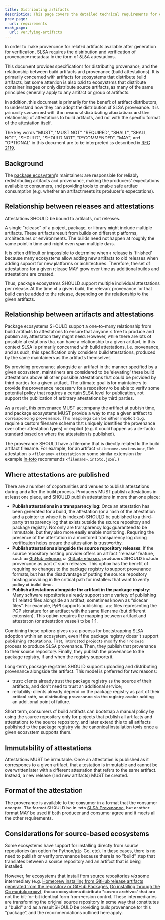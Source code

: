```yaml
---
title: Distributing artifacts
description: This page covers the detailed technical requirements for distributing artifacts at each SLSA level. The intended audience is system implementers and software distributors.
prev_page:
  url: requirements
next_page:
  url: verifying-artifacts
---
```


In order to make provenance for related artifacts available after generation
for verification, SLSA requires the distribution and verification of provenance
metadata in the form of SLSA attestations.

This document provides specifications for distributing provenance, and the
relationship between build artifacts and provenance (build attestations). It is
primarily concerned with artifacts for ecosystems that distribute build
artifacts, but some attention is also paid to ecosystems that distribute
container images or only distribute source artifacts, as many of the same
principles generally apply to any artifact or group of artifacts.

In addition, this document is primarily for the benefit of artifact
distributors, to understand how they can adopt the distribution of SLSA
provenance. It is primarily concerned with the means of distributing
attestations and the relationship of attestations to build artifacts, and not
with the specific format of the attestation itself.

The key words "MUST", "MUST NOT", "REQUIRED", "SHALL", "SHALL NOT", "SHOULD",
"SHOULD NOT", "RECOMMENDED", "MAY", and "OPTIONAL" in this document are to be
interpreted as described in [RFC 2119](https://www.rfc-editor.org/rfc/rfc2119).

## Background

The [package ecosystem]'s maintainers are responsible for reliably
redistributing artifacts and provenance, making the producers' expectations
available to consumers, and providing tools to enable safe artifact consumption
(e.g. whether an artifact meets its producer's expectations).

## Relationship between releases and attestations

Attestations SHOULD be bound to artifacts, not releases.

A single "release" of a project, package, or library might include multiple
artifacts. These artifacts result from builds on different platforms,
architectures or environments. The builds need not happen at roughly the same
point in time and might even span multiple days.

It is often difficult or impossible to determine when a release is 'finished'
because many ecosystems allow adding new artifacts to old releases when adding
support for new platforms or architectures. Therefore, the set of attestations
for a given release MAY grow over time as additional builds and attestations
are created.

Thus, package ecosystems SHOULD support multiple individual attestations per
release. At the time of a given build, the relevant provenance for that build
can be added to the release, depending on the relationship to the given
artifacts.

## Relationship between artifacts and attestations

Package ecosystems SHOULD support a one-to-many relationship from build
artifacts to attestations to ensure that anyone is free to produce and publish
any attestation they might need. However, while there are lots of possible
attestations that can have a relationship to a given artifact, in this context
SLSA is primarily concerned with build attestations, i.e. provenance, and as
such, this specification only considers build attestations, produced by the
same maintainers as the artifacts themselves.

By providing provenance alongside an artifact in the manner specified by a
given ecosystem, maintainers are considered to be 'elevating' these build
attestations above all other possible attestations that could be provided by
third parties for a given artifact. The ultimate goal is for maintainers to
provide the provenance necessary for a repository to be able to verify some
potential policy that requires a certain SLSA level for publication, not
support the publication of arbitrary attestations by third parties.

As a result, this provenance MUST accompany the artifact at publish time, and
package ecosystems MUST provide a way to map a given artifact to corresponding
provenance. The mappings can be either implicit (e.g. require a custom filename
schema that uniquely identifies the provenance over other attestation types) or
explicit (e.g. it could happen as a de-facto standard based on where the
attestation is published).

The provenance SHOULD have a filename that is directly related to the build
artifact filename. For example, for an artifact `<filename>.<extension>`, the
attestation is `<filename>.attestation` or some similar extension (for example
[in-toto](https://in-toto.io/) recommends `<filename>.intoto.jsonl`.)

## Where attestations are published

There are a number of opportunities and venues to publish attestations during
and after the build process. Producers MUST publish attestations in at least
one place, and SHOULD publish attestations in more than one place:

-   **Publish attestations in a transparency log**: Once an attestation has
    been generated for a build, the attestation (or a hash of the attestation
    and a pointer to where it is indexed) SHOULD be published to a third-party
    transparency log that exists outside the source repository and package
    registry. Not only are transparency logs guaranteed to be immutable, but
    they also more easily enable monitoring.  Requiring the presence of the
    attestation in a monitored transparency log during verification helps
    ensure the attestation is trustworthy.
-   **Publish attestations alongside the source repository releases**: If the
    source repository hosting provider offers an artifact "release" feature,
    such as [GitHub
    releases](https://docs.github.com/en/repositories/releasing-projects-on-github/about-releases)
    or [GitLab releases](https://docs.gitlab.com/ee/user/project/releases/),
    producers SHOULD include provenance as part of such releases. This option
    has the benefit of requiring no changes to the package registry to support
    provenance formats, but has the disadvantage of putting the source
    repository hosting providing in the critical path for installers that want to
    verify policy at build-time.
-   **Publish attestations alongside the artifact in the package registry**:
    Many software repositories already support some variety of publishing 1:1
    related files alongside an artifact, sometimes known as “sidecar files”.
    For example, PyPI supports publishing `.asc` files representing the PGP
    signature for an artifact with the same filename (but different extension).
    This option requires the mapping between artifact and attestation (or
    attestation vessel) to be 1:1.

Combining these options gives us a process for bootstrapping SLSA adoption
within an ecosystem, even if the package registry doesn't support publishing
attestations. First, interested projects modify their release process to
produce SLSA provenance. Then, they publish that provenance to their source
repository. Finally, they publish the provenance to the package registry, if
and when the registry supports it.

Long-term, package registries SHOULD support uploading and distributing
provenance alongside the artifact. This model is preferred for two reasons:

-   trust: clients already trust the package registry as the source of their
    artifacts, and don't need to trust an additional service;
-   reliability: clients already depend on the package registry as part of
    their critical path, so distributing provenance via the registry avoids
    adding an additional point of failure.

Short term, consumers of build artifacts can bootstrap a manual policy by using
the source repository only for projects that publish all artifacts and
attestations to the source repository, and later extend this to all artifacts
published to the package registry via the canonical installation tools once
a given ecosystem supports them.

## Immutability of attestations

Attestations MUST be immutable. Once an attestation is published as it
corresponds to a given artifact, that attestation is immutable and cannot be
overwritten later with a different attestation that refers to the same
artifact. Instead, a new release (and new artifacts) MUST be created.

## Format of the attestation

The provenance is available to the consumer in a format that the consumer
accepts. The format SHOULD be in-toto [SLSA Provenance](/provenance), but
another format MAY be used if both producer and consumer agree and it meets all
the other requirements.

## Considerations for source-based ecosystems

Some ecosystems have support for installing directly from source repositories
(an option for Python/`pip`, Go, etc). In these cases, there is no need to
publish or verify provenance because there is no "build" step that translates
between a source repository and an artifact that is being installed.

However, for ecosystems that install from source repositories _via_ some
intermediary (e.g. [Homebrew installing from GitHub release artifacts generated
from the repository or GitHub Packages](https://docs.brew.sh/Bottles), [Go
installing through the Go module proxy](https://proxy.golang.org/)), these
ecosystems distribute "source archives" that are not the bit-for-bit identical
form from version control. These intermediaries are transforming the original
source repository in some way that constitutes a "build" and as a result SHOULD
be providing build provenance for this "package", and the recommendations
outlined here apply.

[package ecosystem]: verifying-artifacts.md#package-ecosystem

